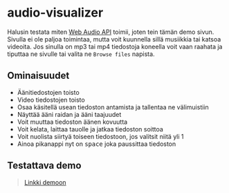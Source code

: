 # audio-visualizer

Halusin testata miten [Web Audio API](https://developer.mozilla.org/en-US/docs/Web/API/Web_Audio_API) toimii, joten tein tämän demo sivun. Sivulla ei ole paljoa toimintaa, mutta voit kuunnella sillä musiikkia tai katsoa videoita. Jos sinulla on mp3 tai mp4 tiedostoja koneella voit vaan raahata ja tiputtaa ne sivulle tai valita ne `Browse files` napista.

## Ominaisuudet

- Äänitiedostojen toisto
- Video tiedostojen toisto
- Osaa käsitellä usean tiedoston antamista ja tallentaa ne välimuistiin
- Näyttää ääni raidan ja ääni taajuudet
- Voit muuttaa tiedoston äänen kovuutta
- Voit kelata, laittaa tauolle ja jatkaa tiedoston soittoa
- Voit nuolista siirtyä toiseen tiedostoon, jos valitsit niitä yli 1
- Ainoa pikanappi nyt on <kbd>space</kbd> joka paussittaa tiedoston

## Testattava demo

> [Linkki demoon](https://kassu11.github.io/audio-visualizer/)